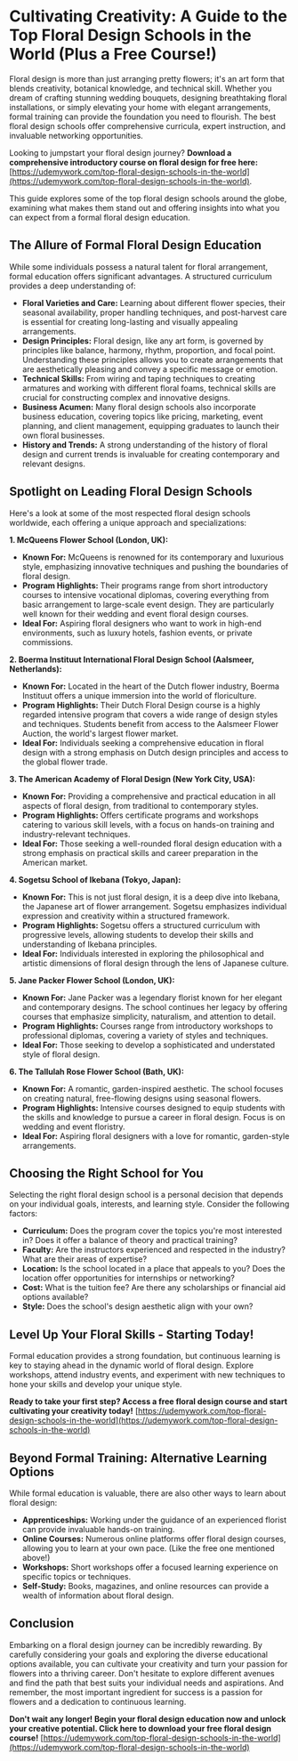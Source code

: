 # Cultivating Creativity: A Guide to the Top Floral Design Schools in the World (Plus a Free Course!)

Floral design is more than just arranging pretty flowers; it's an art form that blends creativity, botanical knowledge, and technical skill. Whether you dream of crafting stunning wedding bouquets, designing breathtaking floral installations, or simply elevating your home with elegant arrangements, formal training can provide the foundation you need to flourish. The best floral design schools offer comprehensive curricula, expert instruction, and invaluable networking opportunities.

Looking to jumpstart your floral design journey? **Download a comprehensive introductory course on floral design for free here:** [https://udemywork.com/top-floral-design-schools-in-the-world](https://udemywork.com/top-floral-design-schools-in-the-world).

This guide explores some of the top floral design schools around the globe, examining what makes them stand out and offering insights into what you can expect from a formal floral design education.

## The Allure of Formal Floral Design Education

While some individuals possess a natural talent for floral arrangement, formal education offers significant advantages. A structured curriculum provides a deep understanding of:

*   **Floral Varieties and Care:** Learning about different flower species, their seasonal availability, proper handling techniques, and post-harvest care is essential for creating long-lasting and visually appealing arrangements.
*   **Design Principles:** Floral design, like any art form, is governed by principles like balance, harmony, rhythm, proportion, and focal point. Understanding these principles allows you to create arrangements that are aesthetically pleasing and convey a specific message or emotion.
*   **Technical Skills:** From wiring and taping techniques to creating armatures and working with different floral foams, technical skills are crucial for constructing complex and innovative designs.
*   **Business Acumen:** Many floral design schools also incorporate business education, covering topics like pricing, marketing, event planning, and client management, equipping graduates to launch their own floral businesses.
*   **History and Trends:** A strong understanding of the history of floral design and current trends is invaluable for creating contemporary and relevant designs.

## Spotlight on Leading Floral Design Schools

Here's a look at some of the most respected floral design schools worldwide, each offering a unique approach and specializations:

**1. McQueens Flower School (London, UK):**

*   **Known For:** McQueens is renowned for its contemporary and luxurious style, emphasizing innovative techniques and pushing the boundaries of floral design.
*   **Program Highlights:** Their programs range from short introductory courses to intensive vocational diplomas, covering everything from basic arrangement to large-scale event design. They are particularly well known for their wedding and event floral design courses.
*   **Ideal For:** Aspiring floral designers who want to work in high-end environments, such as luxury hotels, fashion events, or private commissions.

**2. Boerma Instituut International Floral Design School (Aalsmeer, Netherlands):**

*   **Known For:** Located in the heart of the Dutch flower industry, Boerma Instituut offers a unique immersion into the world of floriculture.
*   **Program Highlights:** Their Dutch Floral Design course is a highly regarded intensive program that covers a wide range of design styles and techniques. Students benefit from access to the Aalsmeer Flower Auction, the world's largest flower market.
*   **Ideal For:** Individuals seeking a comprehensive education in floral design with a strong emphasis on Dutch design principles and access to the global flower trade.

**3. The American Academy of Floral Design (New York City, USA):**

*   **Known For:** Providing a comprehensive and practical education in all aspects of floral design, from traditional to contemporary styles.
*   **Program Highlights:** Offers certificate programs and workshops catering to various skill levels, with a focus on hands-on training and industry-relevant techniques.
*   **Ideal For:** Those seeking a well-rounded floral design education with a strong emphasis on practical skills and career preparation in the American market.

**4. Sogetsu School of Ikebana (Tokyo, Japan):**

*   **Known For:** This is not just floral design, it is a deep dive into Ikebana, the Japanese art of flower arrangement. Sogetsu emphasizes individual expression and creativity within a structured framework.
*   **Program Highlights:** Sogetsu offers a structured curriculum with progressive levels, allowing students to develop their skills and understanding of Ikebana principles.
*   **Ideal For:** Individuals interested in exploring the philosophical and artistic dimensions of floral design through the lens of Japanese culture.

**5. Jane Packer Flower School (London, UK):**

*   **Known For:** Jane Packer was a legendary florist known for her elegant and contemporary designs. The school continues her legacy by offering courses that emphasize simplicity, naturalism, and attention to detail.
*   **Program Highlights:** Courses range from introductory workshops to professional diplomas, covering a variety of styles and techniques.
*   **Ideal For:** Those seeking to develop a sophisticated and understated style of floral design.

**6. The Tallulah Rose Flower School (Bath, UK):**

*   **Known For:** A romantic, garden-inspired aesthetic. The school focuses on creating natural, free-flowing designs using seasonal flowers.
*   **Program Highlights:** Intensive courses designed to equip students with the skills and knowledge to pursue a career in floral design. Focus is on wedding and event floristry.
*   **Ideal For:** Aspiring floral designers with a love for romantic, garden-style arrangements.

## Choosing the Right School for You

Selecting the right floral design school is a personal decision that depends on your individual goals, interests, and learning style. Consider the following factors:

*   **Curriculum:** Does the program cover the topics you're most interested in? Does it offer a balance of theory and practical training?
*   **Faculty:** Are the instructors experienced and respected in the industry? What are their areas of expertise?
*   **Location:** Is the school located in a place that appeals to you? Does the location offer opportunities for internships or networking?
*   **Cost:** What is the tuition fee? Are there any scholarships or financial aid options available?
*   **Style:** Does the school's design aesthetic align with your own?

## Level Up Your Floral Skills - Starting Today!

Formal education provides a strong foundation, but continuous learning is key to staying ahead in the dynamic world of floral design. Explore workshops, attend industry events, and experiment with new techniques to hone your skills and develop your unique style.

**Ready to take your first step? Access a free floral design course and start cultivating your creativity today!** [https://udemywork.com/top-floral-design-schools-in-the-world](https://udemywork.com/top-floral-design-schools-in-the-world)

## Beyond Formal Training: Alternative Learning Options

While formal education is valuable, there are also other ways to learn about floral design:

*   **Apprenticeships:** Working under the guidance of an experienced florist can provide invaluable hands-on training.
*   **Online Courses:** Numerous online platforms offer floral design courses, allowing you to learn at your own pace. (Like the free one mentioned above!)
*   **Workshops:** Short workshops offer a focused learning experience on specific topics or techniques.
*   **Self-Study:** Books, magazines, and online resources can provide a wealth of information about floral design.

## Conclusion

Embarking on a floral design journey can be incredibly rewarding. By carefully considering your goals and exploring the diverse educational options available, you can cultivate your creativity and turn your passion for flowers into a thriving career. Don't hesitate to explore different avenues and find the path that best suits your individual needs and aspirations. And remember, the most important ingredient for success is a passion for flowers and a dedication to continuous learning.

**Don't wait any longer! Begin your floral design education now and unlock your creative potential. Click here to download your free floral design course!** [https://udemywork.com/top-floral-design-schools-in-the-world](https://udemywork.com/top-floral-design-schools-in-the-world)
